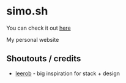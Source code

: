 # simo.sh

You can check it out [here](https://simo.sh)

My personal website

## Shoutouts / credits

- [leerob](https://leerob.io) - big inspiration for stack + design
